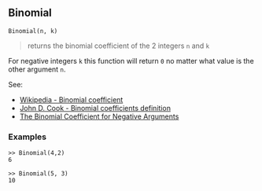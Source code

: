 ## Binomial

```
Binomial(n, k)
```

> returns the binomial coefficient of the 2 integers `n` and `k`

For negative integers `k` this function will return `0` no matter what value is the other argument `n`.

See:
* [Wikipedia - Binomial coefficient](http://en.wikipedia.org/wiki/Binomial_coefficient)
* [John D. Cook - Binomial coefficients definition](https://www.johndcook.com/blog/binomial_coefficients/)
* [The Binomial Coefficient for Negative Arguments](https://arxiv.org/pdf/1105.3689.pdf)

### Examples
``` 
>> Binomial(4,2)
6
 
>> Binomial(5, 3)   
10   
```